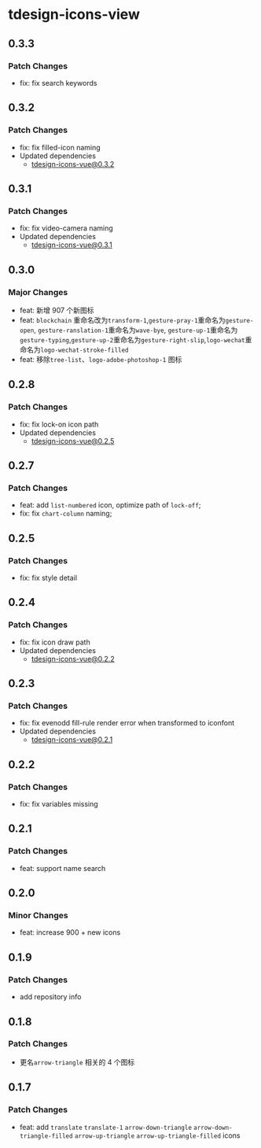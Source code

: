 # tdesign-icons-view

## 0.3.3

### Patch Changes

- fix: fix search keywords

## 0.3.2

### Patch Changes

- fix: fix filled-icon naming
- Updated dependencies
  - tdesign-icons-vue@0.3.2

## 0.3.1

### Patch Changes

- fix: fix video-camera naming
- Updated dependencies
  - tdesign-icons-vue@0.3.1

## 0.3.0

### Major Changes

- feat: 新增 907 个新图标
- feat: `blockchain` 重命名改为`transform-1`,`gesture-pray-1`重命名为`gesture-open`,
  `gesture-ranslation-1`重命名为`wave-bye`, `gesture-up-1`重命名为`gesture-typing`,`gesture-up-2`重命名为`gesture-right-slip`,`logo-wechat`重命名为`logo-wechat-stroke-filled`
- feat: 移除`tree-list`、`logo-adobe-photoshop-1` 图标

## 0.2.8

### Patch Changes

- fix: fix lock-on icon path
- Updated dependencies
  - tdesign-icons-vue@0.2.5

## 0.2.7

### Patch Changes

- feat: add `list-numbered` icon, optimize path of `lock-off`;
- fix: fix `chart-column` naming;

## 0.2.5

### Patch Changes

- fix: fix style detail

## 0.2.4

### Patch Changes

- fix: fix icon draw path
- Updated dependencies
  - tdesign-icons-vue@0.2.2

## 0.2.3

### Patch Changes

- fix: fix evenodd fill-rule render error when transformed to iconfont
- Updated dependencies
  - tdesign-icons-vue@0.2.1

## 0.2.2

### Patch Changes

- fix: fix variables missing

## 0.2.1

### Patch Changes

- feat: support name search

## 0.2.0

### Minor Changes

- feat: increase 900 + new icons

## 0.1.9

### Patch Changes

- add repository info

## 0.1.8

### Patch Changes

- 更名`arrow-triangle` 相关的 4 个图标

## 0.1.7

### Patch Changes

- feat: add `translate` `translate-1` `arrow-down-triangle` `arrow-down-triangle-filled` `arrow-up-triangle` `arrow-up-triangle-filled` icons
